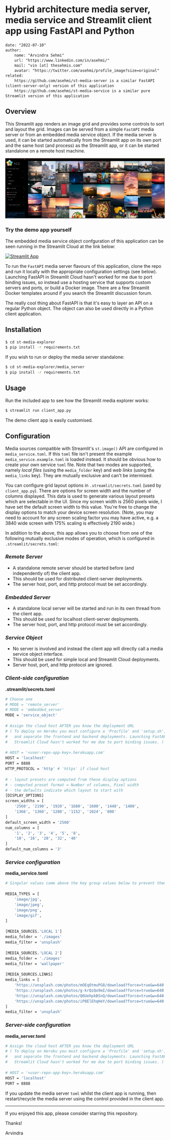 # Hybrid architecture media server, media service and Streamlit client app using FastAPI and Python

    date: "2022-07-10"
    author:
        name: "Arvindra Sehmi"
        url: "https://www.linkedin.com/in/asehmi/"
        mail: "vin [at] thesehmis.com"
        avatar: "https://twitter.com/asehmi/profile_image?size=original"
    related:
        https://github.com/asehmi/st-media-server is a similar FastAPI (client-server-only) version of this application
        https://github.com/asehmi/st-media-service is a similar pure Streamlit version of this application

## Overview

This Streamlit app renders an image grid and provides some controls to sort and layout the grid. Images can be served from a simple `FastAPI` media server or from an embedded media service object. If the media server is used, it can be started automatically from the Streamlit app on its own port and the same host (and process) as the Streamlit app, or it can be started standalone on a remote host machine.

![Screenshot](./images/st-media-service-screenshot.png)

### Try the demo app yourself

The embedded media service object confguration of this application can be seen running in the Streamlit Cloud at the link below:

[![Streamlit App](https://static.streamlit.io/badges/streamlit_badge_black_white.svg)](https://asehmi-st-media-service-client-app-01b2hx.streamlitapp.com/)

To run the `FastAPI` media server flavours of this application, clone the repo and run it locally with the appropriate configuration settings (see below). Launching FastAPI in Streamlit Cloud hasn't worked for me due to port binding issues, so instead use a hosting service that supports custom servers and ports, or build a Docker image. There are a few Streamlit Docker templates around if you search the Streamlit discussion forum.

The really cool thing about FastAPI is that it's easy to layer an API on a regular Python object. The object can also be used directly in a Python client application.

## Installation

```bash
$ cd st-media-explorer
$ pip install -r requirements.txt
```

If you wish to run or deploy the media server standalone:

```bash
$ cd st-media-explorer/media_server
$ pip install -r requirements.txt
```

## Usage

Run the included app to see how the Streamlit media explorer works:

```bash
$ streamlit run client_app.py
```

The demo client app is easily customised.

## Configuration

Media sources compatible with Streamlit's `st.image()` API are configured in `media_service.toml`. If this `toml` file isn't present the example `media_service.example.toml` is loaded instead. It should be obvious how to create your own service `toml` file. Note that two modes are supported, namely _local files_ (using the `media_folder` key) and _web links_ (using the `media_links` key). They are mutually exclusive and can't be intermixed.

You can configure grid layout options in `.streamlit/secrets.toml` (used by `client_app.py`). There are options for screen width and the number of columns displayed. This data is used to generate various layout presets which are selectable in the UI. Since my screen width is 2560 pixels wide, I have set the default screen width to this value. You're free to change the display options to match your device screen resolution. (Note, you may need to account for any screen scaling factor you may have active, e.g. a 3840 wide screen with 175% scaling is effectively 2190 wide.)

In addition to the above, this app allows you to choose from one of the following mutually exclusive modes of operation, which is configured in `.streamlit/secrets.toml`:

### _Remote Server_

- A standalone remote server should be started before (and independently of) the client app.
- This should be used for distributed client-server deployments.
- The server host, port, and http protocol must be set accordingly.

### _Embedded Server_

- A standalone local server will be started and run in its own thread from the client app.
- This should be used for localhost client-server deployments.
- The server host, port, and http protocol must be set accordingly.

### _Service Object_

- No server is involved and instead the client app will directly call a media service object interface.
- This should be used for simple local and Streamlit Cloud deployments.
- Server host, port, and http protocol are ignored.

### _Client-side configuration_

**.streamlit/secrets.toml**

```bash
# Choose one
# MODE = 'remote_server'
# MODE = 'embedded_server'
MODE = 'service_object'

# Assign the cloud host AFTER you know the deployment URL
# ( To deploy on Heroku you must configure a 'Procfile' and 'setup.sh',
#   and separate the frontend and backend deployments. Launching FastAPI in
#   Streamlit Cloud hasn't worked for me due to port binding issues. )

# HOST = '<user-repo-app-key>.herokuapp.com'
HOST = 'localhost'
PORT = 8888
HTTP_PROTOCOL = 'http' # 'https' if cloud host

# - layout presets are computed from these display options
# - computed preset format = Number of columns, Pixel width
# - the defaults indicate which layout to start with
[DISPLAY_OPTIONS]
screen_widths = [
    '2560', '2190', '1920', '1680', '1600', '1440', '1400',
    '1366', '1360', '1280', '1152', '1024', '800'
]
default_screen_width = '2560'
num_columns = [
    '1', '2', '3', '4', '5', '8',
    '10', '16', '20', '32', '40'
]
default_num_columns = '3'
```

### _Service configuration_

**media_service.toml**

```bash
# Singular values come above the key group values below to prevent them combining

MEDIA_TYPES = [
    'image/jpg',
    'image/jpeg',
    'image/png',
    'image/gif',
]

[MEDIA_SOURCES.'LOCAL 1']
media_folder = './images'
media_filter = 'unsplash'

[MEDIA_SOURCES.'LOCAL 2']
media_folder = './images'
media_filter = 'wallpaper'

[MEDIA_SOURCES.LINKS]
media_links = [
    'https://unsplash.com/photos/mOEqOtmuPG8/download?force=true&w=640',
    'https://unsplash.com/photos/g-krQzQo9mI/download?force=true&w=640',
    'https://unsplash.com/photos/Q6UehpkBSnQ/download?force=true&w=640',
    'https://unsplash.com/photos/iP8ElEhqHeY/download?force=true&w=640',
]
media_filter = 'unsplash'
```

### _Server-side configuration_

**media_server.toml**

```bash
# Assign the cloud host AFTER you know the deployment URL
# ( To deploy on Heroku you must configure a 'Procfile' and 'setup.sh',
#   and separate the frontend and backend deployments. Launching FastAPI in
#   Streamlit Cloud hasn't worked for me due to port binding issues. )

# HOST = '<user-repo-app-key>.herokuapp.com'
HOST = 'localhost'
PORT = 8888
```

If you update the media server `toml` whilst the client app is running, then restart/recycle the media server using the control provided in the client app.

---

If you enjoyed this app, please consider starring this repository.

Thanks!

Arvindra
